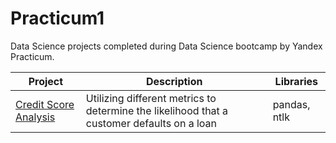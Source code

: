 # Practicum1
Data Science projects completed during Data Science bootcamp by Yandex Practicum.

|Project |Description	|Libraries|
| ------ | ------ | ------ |
|[Credit Score Analysis](https://github.com/atikhomirovs/Practicum/tree/Project1) | Utilizing different metrics to determine the likelihood that a customer defaults on a loan | pandas, ntlk |
